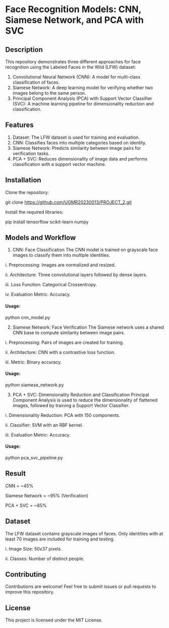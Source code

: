 
# Face Recognition Models: CNN, Siamese Network, and PCA with SVC

## Description
This repository demonstrates three different approaches for face recognition using the Labeled Faces in the Wild (LFW) dataset:
1) Convolutional Neural Network (CNN): A model for multi-class classification of faces.
2) Siamese Network: A deep learning model for verifying whether two images belong to the same person.
3) Principal Component Analysis (PCA) with Support Vector Classifier (SVC): A machine learning pipeline for dimensionality reduction and classification.



## Features
1. Dataset: The LFW dataset is used for training and evaluation.
2. CNN: Classifies faces into multiple categories based on identity.
3. Siamese Network: Predicts similarity between image pairs for verification tasks.
4. PCA + SVC: Reduces dimensionality of image data and performs classification with a support vector machine.

## Installation

Clone the repository:

git clone https://github.com/UGMR20230013/PROJECT_2.git

Install the required libraries:

pip install tensorflow scikit-learn numpy

## Models and Workflow
1. CNN: Face Classification
The CNN model is trained on grayscale face images to classify them into multiple identities.

i. Preprocessing: Images are normalized and resized.

ii. Architecture: Three convolutional layers followed by dense layers.

iii. Loss Function: Categorical Crossentropy.

iv. Evaluation Metric: Accuracy.


#### Usage:

python cnn_model.py

2. Siamese Network: Face Verification
The Siamese network uses a shared CNN base to compute similarity between image pairs.

i. Preprocessing: Pairs of images are created for training.

ii. Architecture: CNN with a contrastive loss function.

iii. Metric: Binary accuracy.


#### Usage:

python siamese_network.py


3. PCA + SVC: Dimensionality Reduction and Classification
Principal Component Analysis is used to reduce the dimensionality of flattened images, followed by training a Support Vector Classifier.

i. Dimensionality Reduction: PCA with 150 components.
  
ii. Classifier: SVM with an RBF kernel.

iii. Evaluation Metric: Accuracy.

#### Usage:

python pca_svc_pipeline.py

    
## Result

CNN	= ~45%

Siamese Network	= ~95% (Verification)

PCA + SVC = ~85%

## Dataset
The LFW dataset contains grayscale images of faces. Only identities with at least 70 images are included for training and testing.

i. Image Size: 50x37 pixels.

ii. Classes: Number of distinct people.
## Contributing

Contributions are welcome! Feel free to submit issues or pull requests to improve this repository.





## License

This project is licensed under the MIT License.

